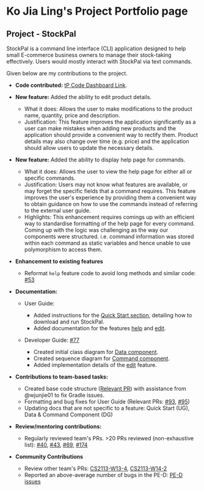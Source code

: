 # Ko Jia Ling's Project Portfolio page 

## Project - StockPal
StockPal is a command line interface (CLI) application designed to help small E-commerce business owners to manage their stock-taking effectively. Users would mostly interact with StockPal via text commands.

Given below are my contributions to the project.

- **Code contributed:**
[tP Code Dashboard Link](https://nus-cs2113-ay2324s2.github.io/tp-dashboard/?search=kobot7&sort=groupTitle%20dsc&sortWithin=title&since=2024-02-23&timeframe=commit&mergegroup=&groupSelect=groupByRepos&breakdown=false&tabOpen=true&tabType=authorship&tabAuthor=Kobot7&tabRepo=AY2324S2-CS2113T-T09-3%2Ftp%5Bmaster%5D&authorshipIsMergeGroup=false&authorshipFileTypes=docs~functional-code~test-code~other&authorshipIsBinaryFileTypeChecked=false&authorshipIsIgnoredFilesChecked=false).


- **New feature:** Added the ability to edit product details.
  - What it does: Allows the user to make modifications to the product name, quantity, price and description.
  - Justification: This feature improves the application significantly as a user can make mistakes when adding new products
    and the application should provide a convenient way to rectify them. Product details may also change over time (e.g. price)
    and the application should allow users to update the necessary details.


- **New feature:** Added the ability to display help page for commands.
  - What it does: Allows the user to view the help page for either all or specific commands.
  - Justification: Users may not know what features are available, or may forget the specific fields that a command requires. 
    This feature improves the user's experience by providing them a convenient way to obtain guidance on how to use the
    commands instead of referring to the external user guide.
  - Highlights: This enhancement requires comings up with an efficient way to standardise formatting of the help page for
    every command. Coming up with the logic was challenging as the way our components were structured. i.e. command information
    was stored within each command as static variables and hence unable to use polymorphism to access them.


- **Enhancement to existing features**
  - Reformat `help` feature code to avoid long methods and similar code: [#53](https://github.com/AY2324S2-CS2113T-T09-3/tp/pull/53)


- **Documentation:**
  - User Guide:
    - Added instructions for the [Quick Start section](https://ay2324s2-cs2113t-t09-3.github.io/tp/UserGuide.html#quick-start), detailing how to download and run StockPal.
    - Added documentation for the features [help](https://ay2324s2-cs2113t-t09-3.github.io/tp/UserGuide.html#viewing-help-help)
    and [edit](https://ay2324s2-cs2113t-t09-3.github.io/tp/UserGuide.html#editing-product-details-edit).

  - Developer Guide: [#77](https://github.com/AY2324S2-CS2113T-T09-3/tp/pull/77)
    - Created initial class diagram for [Data component](https://ay2324s2-cs2113t-t09-3.github.io/tp/DeveloperGuide.html#data-component).
    - Created sequence diagram for [Command component](https://ay2324s2-cs2113t-t09-3.github.io/tp/DeveloperGuide.html#data-component).
    - Added implementation details of the [edit](https://ay2324s2-cs2113t-t09-3.github.io/tp/DeveloperGuide.html#edit-product-feature) feature.


- **Contributions to team-based tasks:**
  - Created base code structure ([Relevant PR](https://github.com/AY2324S2-CS2113T-T09-3/tp/pull/25/files)) with assistance from @wjunjie01 to fix Gradle issues.
  - Formatting and bug fixes for User Guide (Relevant PRs: [#93](https://github.com/AY2324S2-CS2113T-T09-3/tp/pull/93), [#95](https://github.com/AY2324S2-CS2113T-T09-3/tp/pull/95))
  - Updating docs that are not specific to a feature: Quick Start (UG), Data & Command Component (DG)


- **Review/mentoring contributions:**
  - Regularly reviewed team's PRs. >20 PRs reviewed (non-exhaustive list):
    [#40](https://github.com/AY2324S2-CS2113T-T09-3/tp/pull/40),
    [#43](https://github.com/AY2324S2-CS2113T-T09-3/tp/pull/43),
    [#69](https://github.com/AY2324S2-CS2113T-T09-3/tp/pull/69),
    [#174](https://github.com/AY2324S2-CS2113T-T09-3/tp/pull/174)


- **Community Contributions**
  - Review other team's PRs: [CS2113-W13-4](https://github.com/nus-cs2113-AY2324S2/tp/pull/19/files/6cb9d12d024fda0a8c5d69744f7185bba1c50bc1), [CS2113-W14-2](https://github.com/nus-cs2113-AY2324S2/tp/pull/18/files/103a5a77732b785f43d8b3f588563e97f3e63b51)
  - Reported an above-average number of bugs in the PE-D: [PE-D issues](https://github.com/Kobot7/ped/issues)